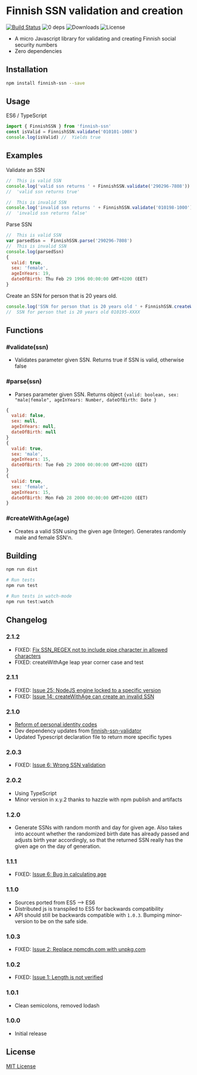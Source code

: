# Finnish SSN validation and creation

[![Build Status](https://travis-ci.org/vkomulai/finnish-ssn.svg?branch=master)](https://travis-ci.org/vkomulai/finnish-ssn) ![0 deps](https://david-dm.org/vkomulai/finnish-ssn.svg) ![Downloads](https://img.shields.io/npm/dt/finnish-ssn.svg) ![License](https://img.shields.io/npm/l/finnish-ssn.svg)

- A micro Javascript library for validating and creating Finnish social security numbers
- Zero dependencies

## Installation

```sh
npm install finnish-ssn --save
```

## Usage

ES6 / TypeScript

```js
import { FinnishSSN } from 'finnish-ssn'
const isValid = FinnishSSN.validate('010101-100X')
console.log(isValid) //  Yields true
```

## Examples

Validate an SSN

```js
//  This is valid SSN
console.log('valid ssn returns ' + FinnishSSN.validate('290296-7808'))
//  'valid ssn returns true'

//  This is invalid SSN
console.log('invalid ssn returns ' + FinnishSSN.validate('010198-1000'))
//  'invalid ssn returns false'
```

Parse SSN

```js
//  This is valid SSN
var parsedSsn =  FinnishSSN.parse('290296-7808')
//  This is invalid SSN
console.log(parsedSsn)
{
  valid: true,
  sex: 'female',
  ageInYears: 19,
  dateOfBirth: Thu Feb 29 1996 00:00:00 GMT+0200 (EET)
}
```

Create an SSN for person that is 20 years old.

```js
console.log('SSN for person that is 20 years old ' + FinnishSSN.createWithAge(20))
//  SSN for person that is 20 years old 010195-XXXX
```

## Functions

### #validate(ssn)

- Validates parameter given SSN. Returns true if SSN is valid, otherwise false

### #parse(ssn)

- Parses parameter given SSN. Returns object `{valid: boolean, sex: "male|female", ageInYears: Number, dateOfBirth: Date }`

```js
{
  valid: false,
  sex: null,
  ageInYears: null,
  dateOfBirth: null
}
{
  valid: true,
  sex: 'male',
  ageInYears: 15,
  dateOfBirth: Tue Feb 29 2000 00:00:00 GMT+0200 (EET)
}
{
  valid: true,
  sex: 'female',
  ageInYears: 15,
  dateOfBirth: Mon Feb 28 2000 00:00:00 GMT+0200 (EET)
}
```

### #createWithAge(age)

- Creates a valid SSN using the given age (Integer). Generates randomly male and female SSN'n.

## Building

```sh
npm run dist

# Run tests
npm run test

# Run tests in watch-mode
npm run test:watch
```

## Changelog

### 2.1.2

- FIXED: [Fix SSN_REGEX not to include pipe character in allowed characters](https://github.com/vkomulai/finnish-ssn/pull/28)
- FIXED: createWithAge leap year corner case and test

### 2.1.1

- FIXED: [Issue 25: NodeJS engine locked to a specific version](https://github.com/vkomulai/finnish-ssn/issues/25)
- FIXED: [Issue 14: createWithAge can create an invalid SSN](https://github.com/vkomulai/finnish-ssn/issues/14)

### 2.1.0

- [Reform of personal identity codes](https://dvv.fi/en/reform-of-personal-identity-code)
- Dev dependency updates from [finnish-ssn-validator](https://github.com/orangitfi/finnish-ssn-validator)
- Updated Typescript declaration file to return more specific types

### 2.0.3

- FIXED: [Issue 6: Wrong SSN validation](https://github.com/vkomulai/finnish-ssn/issues/9)

### 2.0.2

- Using TypeScript
- Minor version in x.y.2 thanks to hazzle with npm publish and artifacts

### 1.2.0

- Generate SSNs with random month and day for given age. Also takes into account whether the randomized birth date has already passed and adjusts birth year accordingly, so that the returned SSN really has the given age on the day of generation.

### 1.1.1

- FIXED: [Issue 6: Bug in calculating age](https://github.com/vkomulai/finnish-ssn/issues/6)

### 1.1.0

- Sources ported from ES5 --> ES6
- Distributed js is transpiled to ES5 for backwards compatibility
- API should still be backwards compatible with `1.0.3`. Bumping minor-version to be on the safe side.

### 1.0.3

- FIXED: [Issue 2: Replace npmcdn.com with unpkg.com](https://github.com/vkomulai/finnish-ssn/issues/2)

### 1.0.2

- FIXED: [Issue 1: Length is not verified](https://github.com/vkomulai/finnish-ssn/issues/1)

### 1.0.1

- Clean semicolons, removed lodash

### 1.0.0

- Initial release

## License

[MIT License](LICENSE)
